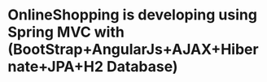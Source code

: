 # OnlineShopping is developing using Spring MVC with (BootStrap+AngularJs+AJAX+Hibernate+JPA+H2 Database)
